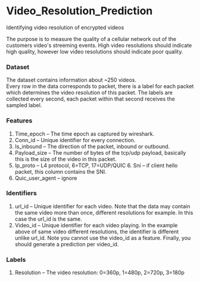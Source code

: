 # Video_Resolution_Prediction
Identifying video resolution of encrypted videos

The purpose is to measure the quality of a cellular network out of the customers video's streeming events. 
High video resolutions should indicate high quality, however low video resolutions should indicate poor quality. 

### Dataset 
The dataset contains information about ~250 videos.  
Every row in the data corresponds to packet, there is a label for each packet which determines the video resolution of this packet. The labels are collected every second, each packet within that second receives the sampled label. 

### Features 
1. Time_epoch – The time epoch as captured by wireshark. 
2. Conn_id – Unique identifier for every connection. 
3. Is_inbound – The direction of the packet, inbound or outbound. 
4. Payload_size – The number of bytes of the tcp/udp payload, basically this is the size of the video in this packet.
5. Ip_proto – L4 protocol, 6=TCP, 17=UDP/QUIC 6. Sni – if client hello packet, this column contains the SNI. 
7. Quic_user_agent – ignore 
### Identifiers 
1. url_id – Unique identifier for each video. Note that the data may contain the same video more than once, different resolutions for example. In this case the url_id is the same.
2. Video_id – Unique identifier for each video playing. In the example above of same video different resolutions, the identifier is different unlike url_id. Note you cannot use the video_id as a feature. Finally, you should generate a prediction per video_id. 

### Labels 
1. Resolution – The video resolution: 0=360p, 1=480p, 2=720p, 3=180p 
